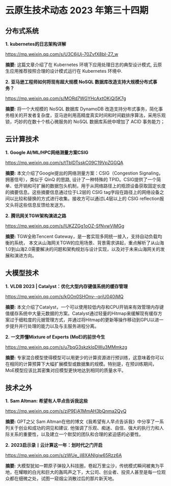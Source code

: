 # 云原生技术动态 2023 年第三十四期

## 分布式系统

**1.** **kubernetes的日志架构详解**

https://mp.weixin.qq.com/s/U3C6jUj-70ZvfX8bI-Z7_w

**摘要:** 这篇文章介绍了在 Kubernetes 环境下应用处理日志的典型设计模式, 云原生应用推荐按照合理的设计模式运行在 Kubernetes 环境中.

**2.** **亚马逊工程师如何将现有超大规模 NoSQL 数据库改造支持大规模分布式事务？**

https://mp.weixin.qq.com/s/MORd7WGYHcAxtOKiQi5K7g

**摘要:** 将一个大规模的 NoSQL 数据库 DynamoDB 改造支持分布式事务，简化事务相关的开发者复杂度，亚马逊利用高精度真实时间和时间戳排序算法，采用乐观锁，巧妙的在数十个核心微服务的 NoSQL 数据库系统中增加了 ACID 事务能力；

## 云计算技术

**1.** **Google AI/ML/HPC网络测量方案CSIG**

https://mp.weixin.qq.com/s/tTblDTsskC09C19VpZGGQA

**摘要:** 本文介绍了Google提出的网络测量方案：CSIG（Congestion Signaling，拥塞信号），类似于 QinQ 的思路, 设计了一种特殊的 TPID。CSIG提供了一个简单、低开销和可扩展的数据包头机制，用于从网络路径上的瓶颈设备获取固定长度的摘要信息。这些摘要信息通过位于L2层的 CSIG tag字段在路径上的网络设备之间以比较和替换的方式进行收集。接收方可以通过L4层以上的 CSIG reflection报文头将这些信息反馈给发送方。

**2.** **腾讯网关TGW架构演进之路**

https://mp.weixin.qq.com/s/lUKZZGg1oOZ-SfNvwVjMGg

**摘要:** TGW全称Tencent Gateway，是一套实现多网统一接入，支持自动负载均衡的系统， 本文从山海网关TGW的应用场景、背景需求讲起，重点解析了从山海1.0到山海2.0需要解决的问题和架构规划与设计实现，以及对于未来山海网关的发展和演进方向。

## 大模型技术

**1.** **VLDB 2023 | Catalyst：优化大型内存键值系统的缓存管理**

https://mp.weixin.qq.com/s/kGOn0SHOnv--qriU040jMQ

**摘要:** 本文介绍了Catalyst，一个可以使用较低内存和CPU开销来有效管理内存键值缓存系统中大量元数据的方案。Catalyst通过轻量的Hitmap来缓解现有缓存方案过于细粒度的元据管理方式，并通过将Hitmap的更新等操作移动到GPU以进一步提升并行处理的能力以及与主服务进程分离。

**2.** **一文弄懂Mixture of Experts (MoE)的前世今生**

https://mp.weixin.qq.com/s/u7bqG3skzklqDWu3MMmkzg

**摘要:** 专家混合模型使得模型可以用更少的计算资源进行预训练，这意味着你可以在相同的计算预算下大幅扩展模型或数据集的规模。特别是，在预训练期间，MoE模型应该比其密集对应模型更快地达到相同的质量水平。

## 技术之外

**1.** **Sam Altman: 希望有人早点告诉我这些**

https://mp.weixin.qq.com/s/ziP9EjA1MmAH3bQnma2QyQ

**摘要:** GPT之父 Sam Altman在他的博文《我希望有人早点告诉我》中分享了一系列关于创业和成功的洞见和建议. 他强调了乐观、痴迷、自信、强大的执行力和人际关系的重要性，以及建立一个默契的团队和合理的紧迫感的必要性。 

**2.** **2023启示录丨云计算这一年：划时代之门开启**

https://mp.weixin.qq.com/s/zWUe_jI8XANIgiw65Rzz6A

**摘要:** 大模型犹如一颗原子弹投入科技圈，卷起万里尘沙，传统模式瞬间被夷为平地，在耀眼的白光和巨大的轰鸣声之下，大公司、创业者、投资人甚至是每一位观众都在细微之处，试图一窥烟尘消散过后的那片新天地。


